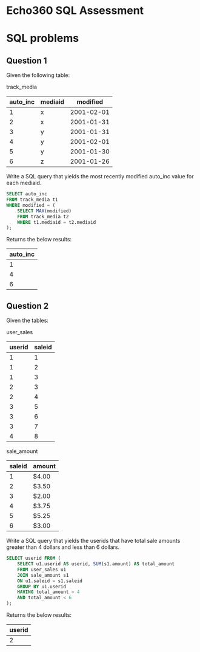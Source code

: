 # Echo360 SQL Assessment

# SQL problems

## Question 1

Given the following table:

track_media

|auto_inc | mediaid | modified |
| ------- | ------- | -------- |
|1        |	x       |2001-02-01|
|2        |	x       |2001-01-31|
|3        |	y       |2001-01-31|
|4        |	y       |2001-02-01|
|5        |	y       |2001-01-30|
|6        |	z       |2001-01-26|


Write a SQL query that yields the most recently modified auto_inc value for each mediaid.

```sql
SELECT auto_inc
FROM track_media t1
WHERE modified = (
	SELECT MAX(modified)
	FROM track_media t2
	WHERE t1.mediaid = t2.mediaid
);
```

Returns the below results:

|auto_inc|
| ------ |
|1       |
|4       |
|6       |


## Question 2

Given the tables:

user_sales		

|userid	| saleid |
| ----- | ------ |
|1|	1|	
|1|	2|	
|1|	3|	
|2|	3|	
|2|	4|	
|3|	5|	
|3|	6|	
|3|	7|	
|4|	8|	
		
sale_amount		

|saleid	| amount |	
| ----- | ------ |
|1	|$4.00 	 |
|2	|$3.50 	 |
|3	|$2.00 	 |
|4	|$3.75   |
|5	|$5.25 	 |
|6	|$3.00 	 |
		
Write a SQL query that yields the userids that have total sale amounts greater than 4 dollars and less than 6 dollars.

```sql
SELECT userid FROM (
	SELECT u1.userid AS userid, SUM(s1.amount) AS total_amount
	FROM user_sales u1
	JOIN sale_amount s1
	ON u1.saleid = s1.saleid
	GROUP BY u1.userid
	HAVING total_amount > 4
	AND total_amount < 6
);
```

Returns the below results:

|userid|
| ---- |
|2     |



